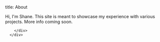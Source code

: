 title: About
    <div class="container">
      <!-- Example row of columns -->
      <div class="row">
<p>Hi, I'm Shane. This site is meant to showcase my experience with various projects. More info coming soon.</p>
<!-- TODO: Add web resume, add profile links, pluralsight & upwork score tests? -->

        </div>
      </div>
